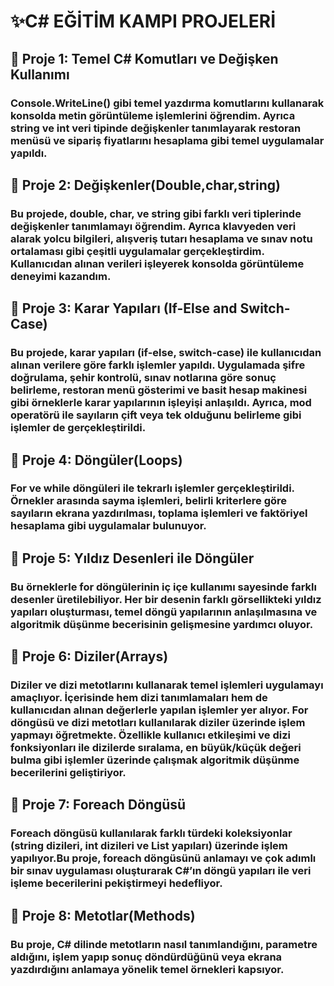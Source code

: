 # ✨C# EĞİTİM KAMPI PROJELERİ


## 📍 Proje 1: Temel C# Komutları ve Değişken Kullanımı
### Console.WriteLine() gibi temel yazdırma komutlarını kullanarak konsolda metin görüntüleme işlemlerini öğrendim. Ayrıca string ve int veri tipinde değişkenler tanımlayarak restoran menüsü ve sipariş fiyatlarını hesaplama gibi temel uygulamalar yapıldı.

## 📍 Proje 2: Değişkenler(Double,char,string)
### Bu projede, double, char, ve string gibi farklı veri tiplerinde değişkenler tanımlamayı öğrendim. Ayrıca klavyeden veri alarak yolcu bilgileri, alışveriş tutarı hesaplama ve sınav notu ortalaması gibi çeşitli uygulamalar gerçekleştirdim. Kullanıcıdan alınan verileri işleyerek konsolda görüntüleme deneyimi kazandım.

## 📍 Proje 3: Karar Yapıları (If-Else and Switch-Case)
### Bu projede, karar yapıları (if-else, switch-case) ile kullanıcıdan alınan verilere göre farklı işlemler yapıldı. Uygulamada şifre doğrulama, şehir kontrolü, sınav notlarına göre sonuç belirleme, restoran menü gösterimi ve basit hesap makinesi gibi örneklerle karar yapılarının işleyişi anlaşıldı. Ayrıca, mod operatörü ile sayıların çift veya tek olduğunu belirleme gibi işlemler de gerçekleştirildi. 

## 📍 Proje 4: Döngüler(Loops)
### For ve while döngüleri ile tekrarlı işlemler gerçekleştirildi. Örnekler arasında sayma işlemleri, belirli kriterlere göre sayıların ekrana yazdırılması, toplama işlemleri ve faktöriyel hesaplama gibi uygulamalar bulunuyor.

## 📍 Proje 5: Yıldız Desenleri ile Döngüler
### Bu örneklerle for döngülerinin iç içe kullanımı sayesinde farklı desenler üretilebiliyor. Her bir desenin farklı görsellikteki yıldız yapıları oluşturması, temel döngü yapılarının anlaşılmasına ve algoritmik düşünme becerisinin gelişmesine yardımcı oluyor.

## 📍 Proje 6: Diziler(Arrays)
### Diziler ve dizi metotlarını kullanarak temel işlemleri uygulamayı amaçlıyor. İçerisinde hem dizi tanımlamaları hem de kullanıcıdan alınan değerlerle yapılan işlemler yer alıyor. For döngüsü ve dizi metotları kullanılarak diziler üzerinde işlem yapmayı öğretmekte. Özellikle kullanıcı etkileşimi ve dizi fonksiyonları ile dizilerde sıralama, en büyük/küçük değeri bulma gibi işlemler üzerinde çalışmak algoritmik düşünme becerilerini geliştiriyor.

## 📍 Proje 7: Foreach Döngüsü
### Foreach döngüsü kullanılarak farklı türdeki koleksiyonlar (string dizileri, int dizileri ve List yapıları) üzerinde işlem yapılıyor.Bu proje, foreach döngüsünü anlamayı ve çok adımlı bir sınav uygulaması oluşturarak C#’ın döngü yapıları ile veri işleme becerilerini pekiştirmeyi hedefliyor.

## 📍 Proje 8: Metotlar(Methods)
### Bu proje, C# dilinde metotların nasıl tanımlandığını, parametre aldığını, işlem yapıp sonuç döndürdüğünü veya ekrana yazdırdığını anlamaya yönelik temel örnekleri kapsıyor.

